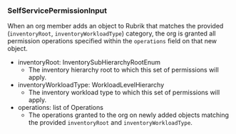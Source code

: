 ### SelfServicePermissionInput
When an org member adds an object to Rubrik that matches the provided (`inventoryRoot`, `inventoryWorkloadType`) category, the org is granted all permission operations specified within the `operations` field on that new object.

- inventoryRoot: InventorySubHierarchyRootEnum
  - The inventory hierarchy root to which this set of permissions will apply.
- inventoryWorkloadType: WorkloadLevelHierarchy
  - The inventory workload type to which this set of permissions will apply.
- operations: list of Operations
  - The operations granted to the org on newly added objects matching the provided `inventoryRoot` and `inventoryWorkloadType`.

